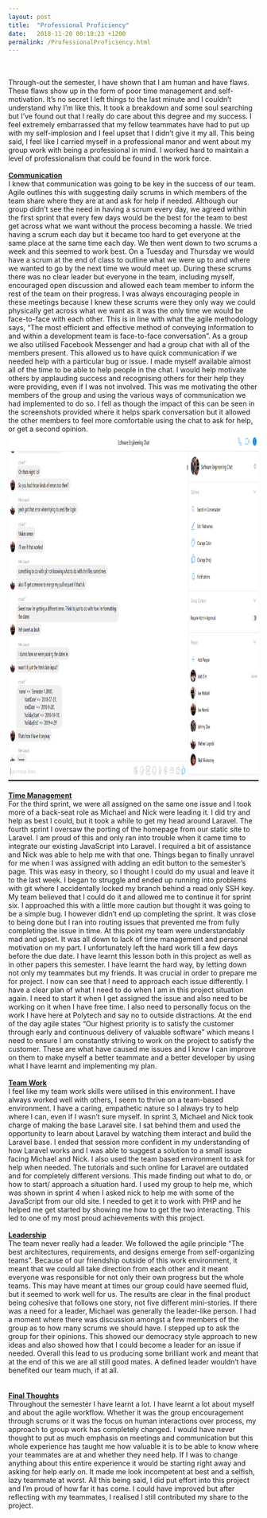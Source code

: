 ```yaml
---
layout: post
title:  "Professional Proficiency"
date:   2018-11-20 00:18:23 +1200
permalink: /ProfessionalProficiency.html
---
```

<br/><br/>
Through-out the semester, I have shown that I am human and have flaws. These flaws show up in the form of poor time management and self-motivation. It’s no secret I left things to the last minute and I couldn’t understand why I’m like this. It took a breakdown and some soul searching but I’ve found out that I really do care about this degree and my success. I feel extremely embarrassed that my fellow teammates have had to put up with my self-implosion and I feel upset that I didn’t give it my all. This being said, I feel like I carried myself in a professional manor and went about my group work with being a professional in mind. I worked hard to maintain a level of professionalism that could be found in the work force.
<br/><br/><b><u>Communication</u></b><br/>
I knew that communication was going to be key in the success of our team. Agile outlines this with suggesting daily scrums in which members of the team share where they are at and ask for help if needed. Although our group didn’t see the need in having a scrum every day, we agreed within the first sprint that every few days would be the best for the team to best get across what we want without the process becoming a hassle. We tried having a scrum each day but it became too hard to get everyone at the same place at the same time each day. We then went down to two scrums a week and this seemed to work best. On a Tuesday and Thursday we would have a scrum at the end of class to outline what we were up to and where we wanted to go by the next time we would meet up. During these scrums there was no clear leader but everyone in the team, including myself, encouraged open discussion and allowed each team member to inform the rest of the team on their progress. I was always encouraging people in these meetings because I knew these scrums were they only way we could physically get across what we want as it was the only time we would be face-to-face with each other. This is in line with what the agile methodology says, “The most efficient and effective method of conveying information to and within a development team is face-to-face conversation”. As a group we also utilised Facebook Messenger and had a group chat with all of the members present. This allowed us to have quick communication if we needed help with a particular bug or issue. I made myself available almost all of the time to be able to help people in the chat. I would help motivate others by applauding success and recognising others for their help they were providing, even if I was not involved. This was me motivating the other members of the group and using the various ways of communication we had implemented to do so. I fell as though the impact of this can be seen in the screenshots provided where it helps spark conversation but it allowed the other members to feel more comfortable using the chat to ask for help, or get a second opinion. 
<img src="static/img/Communication.PNG" width="1200" height="700"/>
<br/><br/><b><u>Time Management</u></b><br/>
For the third sprint, we were all assigned on the same one issue and I took more of a back-seat role as Michael and Nick were leading it. I did try and help as best I could, but it took a while to get my head around Laravel. The fourth sprint I oversaw the porting of the homepage from our static site to Laravel. I am proud of this and only ran into trouble when it came time to integrate our existing JavaScript into Laravel. I required a bit of assistance and Nick was able to help me with that one. Things began to finally unravel for me when I was assigned with adding an edit button to the semester’s page. This was easy in theory, so I thought I could do my usual and leave it to the last week. I began to struggle and ended up running into problems with git where I accidentally locked my branch behind a read only SSH key. My team believed that I could do it and allowed me to continue it for sprint six. I approached this with a little more caution but thought it was going to be a simple bug. I however didn’t end up completing the sprint. It was close to being done but I ran into routing issues that prevented me from fully completing the issue in time. At this point my team were understandably mad and upset. It was all down to lack of time management and personal motivation on my part. I unfortunately left the hard work till a few days before the due date. I have learnt this lesson both in this project as well as in other papers this semester. I have learnt the hard way, by letting down not only my teammates but my friends. It was crucial in order to prepare me for project. I now can see that I need to approach each issue differently. I have a clear plan of what I need to do when I am in this project situation again. I need to start it when I get assigned the issue and also need to be working on it when I have free time. I also need to personally focus on the work I have here at Polytech and say no to outside distractions. At the end of the day agile states “Our highest priority is to satisfy the customer through early and continuous delivery of valuable software” which means I need to ensure I am constantly striving to work on the project to satisfy the customer. These are what have caused me issues and I know I can improve on them to make myself a better teammate and a better developer by using what I have learnt and implementing my plan. 
<br/><br/><b><u>Team Work</u></b><br/>
I feel like my team work skills were utilised in this environment. I have always worked well with others, I seem to thrive on a team-based environment. I have a caring, empathetic nature so I always try to help where I can, even if I wasn’t sure myself. In sprint 3, Michael and Nick took charge of making the base Laravel site. I sat behind them and used the opportunity to learn about Laravel by watching them interact and build the Laravel base. I ended that session more confident in my understanding of how Laravel works and I was able to suggest a solution to a small issue facing Michael and Nick. I also used the team based environment to ask for help when needed. The tutorials and such online for Laravel are outdated and for completely different versions. This made finding out what to do, or how to start/ approach a situation hard. I used my group to help me, which was shown in sprint 4 when I asked nick to help me with some of the JavaScript from our old site. I needed to get it to work with PHP and he helped me get started by showing me how to get the two interacting. This led to one of my most proud achievements with this project. 
<br/><br/><b><u>Leadership</u></b><br/>
The team never really had a leader. We followed the agile principle “The best architectures, requirements, and designs emerge from self-organizing teams”. Because of our friendship outside of this work environment, it meant that we could all take direction from each other and it meant everyone was responsible for not only their own progress but the whole teams. This may have meant at times our group could have seemed fluid, but it seemed to work well for us. The results are clear in the final product being cohesive that follows one story, not five different mini-stories. If there was a need for a leader, Michael was generally the leader-like person. I had a moment where there was discussion amongst a few members of the group as to how many scrums we should have. I stepped up to ask the group for their opinions. This showed our democracy style approach to new ideas and also showed how that I could become a leader for an issue if needed. Overall this lead to us producing some brilliant work and meant that at the end of this we are all still good mates. A defined leader wouldn’t have benefited our team much, if at all.  
<br/><br/><b><u>Final Thoughts</u></b><br/>
Throughout the semester I have learnt a lot. I have learnt a lot about myself and about the agile workflow. Whether it was the group encouragement through scrums or it was the focus on human interactions over process, my approach to group work has completely changed. I would have never thought to put as much emphasis on meetings and communication but this whole experience has taught me how valuable it is to be able to know where your teammates are at and whether they need help. If I was to change anything about this entire experience it would be starting right away and asking for help early on. It made me look incompetent at best and a selfish, lazy teammate at worst. All this being said, I did put effort into this project and I’m proud of how far it has come. I could have improved but after reflecting with my teammates, I realised I still contributed my share to the project.

